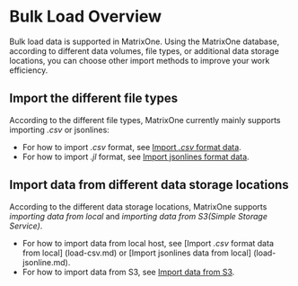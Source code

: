 # Bulk Load Overview

Bulk load data is supported in MatrixOne. Using the MatrixOne database, according to different data volumes, file types, or additional data storage locations, you can choose other import methods to improve your work efficiency.

## Import the different file types

According to the different file types, MatrixOne currently mainly supports importing *.csv* or jsonlines:

- For how to import *.csv* format, see [Import *.csv* format data](load-csv.md).
- For how to import *.jl* format, see [Import jsonlines format data](load-jsonline.md).

## Import data from different data storage locations

According to the different data storage locations, MatrixOne supports *importing data from local* and *importing data from S3(Simple Storage Service)*.

- For how to import data from local host, see [Import *.csv* format data from local] (load-csv.md) or [Import jsonlines data from local] (load-jsonline.md).
- For how to import data from S3, see [Import data from S3](load-s3.md).
